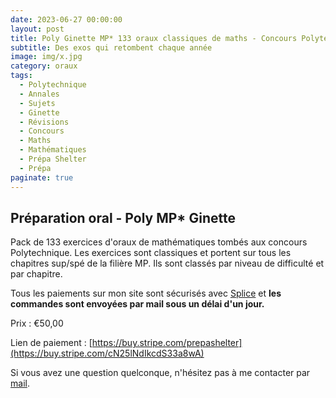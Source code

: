 ```yaml
---
date: 2023-06-27 00:00:00
layout: post
title: Poly Ginette MP* 133 oraux classiques de maths - Concours Polytechnique (Payant) 2022
subtitle: Des exos qui retombent chaque année
image: img/x.jpg
category: oraux
tags:
  - Polytechnique
  - Annales
  - Sujets
  - Ginette
  - Révisions
  - Concours
  - Maths
  - Mathématiques
  - Prépa Shelter
  - Prépa
paginate: true
---
```


## Préparation oral - Poly MP* Ginette

Pack de 133 exercices d'oraux de mathématiques tombés aux concours Polytechnique. Les exercices sont classiques et portent sur tous les chapitres sup/spé de la filière MP. Ils sont classés par niveau de difficulté et par chapitre. 

Tous les paiements sur mon site sont sécurisés avec [Splice](https://www.stripe.com) et **les commandes sont envoyées par mail sous un délai d'un jour.**

Prix : €50,00

Lien de paiement : [https://buy.stripe.com/prepashelter](https://buy.stripe.com/cN25lNdIkcdS33a8wA)


Si vous avez une question quelconque, n'hésitez pas à me contacter par [mail](https://www.prepashelter.com/contact/).

